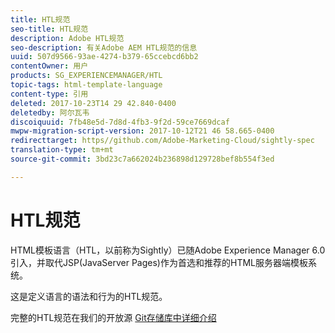 ```yaml
---
title: HTL规范
seo-title: HTL规范
description: Adobe HTL规范
seo-description: 有关Adobe AEM HTL规范的信息
uuid: 507d9566-93ae-4274-b379-65ccebcd6bb2
contentOwner: 用户
products: SG_EXPERIENCEMANAGER/HTL
topic-tags: html-template-language
content-type: 引用
deleted: 2017-10-23T14 29 42.840-0400
deletedby: 阿尔瓦韦
discoiquuid: 7fb48e5d-7d8d-4fb3-9f2d-59ce7669dcaf
mwpw-migration-script-version: 2017-10-12T21 46 58.665-0400
redirecttarget: https//github.com/Adobe-Marketing-Cloud/sightly-spec
translation-type: tm+mt
source-git-commit: 3bd23c7a662024b236898d129728bef8b554f3ed

---
```



# HTL规范

HTML模板语言（HTL，以前称为Sightly）已随Adobe Experience Manager 6.0引入，并取代JSP(JavaServer Pages)作为首选和推荐的HTML服务器端模板系统。

这是定义语言的语法和行为的HTL规范。

完整的HTL规范在我们的开放源 [Git存储库中详细介绍](https://github.com/adobe/htl-spec)
